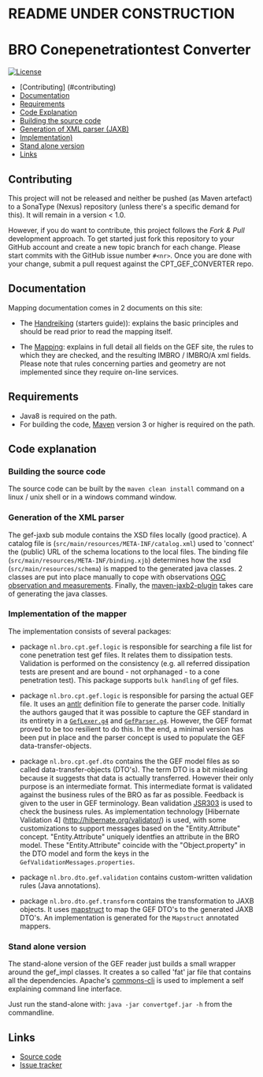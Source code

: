 # README UNDER CONSTRUCTION
# BRO Conepenetrationtest Converter 

[![License](https://img.shields.io/badge/License-EUPL%201.2-yellowgreen.svg)](https://opensource.org/licenses/EUPL-1.1)

* [Contributing] (#contributing)
* [Documentation](#documentation)
* [Requirements](#requirements)
* [Code Explanation](#code-explanation)
 * [Building the source code](#building-the-source-code)
 * [Generation of XML parser (JAXB)](#generation-of-the-xml-parser)
 * [Implementation)](#implementation-of-the-mapper)
 * [Stand alone version](#stand-alone-version)
* [Links](#links)

## Contributing

This project will not be released and neither be pushed (as Maven artefact) to a SonaType (Nexus) repository (unless there's a specific demand for this). It will remain in a version < 1.0.

However, if you do want to contribute, this project follows the _Fork & Pull_ development approach. To get started just fork this repository to your GitHub account and create a new topic branch 
for each change. Please start commits with the GitHub issue number `#<nr>`. Once you are done with your change, submit a pull request against the CPT_GEF_CONVERTER repo. 

## Documentation

Mapping documentation comes in 2 documents on this site: 

* The [Handreiking](https://github.com/BROprogramma/CPT_GEF_CONVERTER/blob/master/gef_doc/20170627%20GEF-CPT%20Report%20naar%20IMBRO-XML%20-%20Handreiking%20v10.docx) (starters guide)): 
explains the basic principles and should be read prior to read the mapping itself.

* The [Mapping](https://github.com/BROprogramma/CPT_GEF_CONVERTER/blob/master/gef_doc/20170627%20BRO%20CPT%20F3B%20GEF-mapping%20v40.xlsx): explains in full detail all fields on the GEF site, the 
rules to which they are checked, and the resulting IMBRO / IMBRO/A xml fields. Please note that rules concerning parties and geometry are not implemented since they require on-line services.

## Requirements

* Java8 is required on the path.
* For building the code, [Maven](https://maven.apache.org/) version 3 or higher is required on the path.


## Code explanation

### Building the source code

The source code can be built by the `maven clean install` command on a linux / unix shell or in a windows command window.

### Generation of the XML parser

The gef-jaxb sub module contains the XSD files locally (good practice). A catalog file is (`src/main/resources/META-INF/catalog.xml`) used to 'connect' the (public) URL of the schema locations to 
the local files. The binding file (`src/main/resources/META-INF/binding.xjb`) determines how the xsd (`src/main/resources/schema`) is mapped to the generated java classes. 2 classes are put into
place manually to cope with observations [OGC observation and measurements](http://www.opengeospatial.org/standards/om). Finally, the [maven-jaxb2-plugin](https://github.com/highsource/maven-jaxb2-plugin)
 takes care of generating the java classes.

### Implementation of the mapper

The implementation consists of several packages:

* package `nl.bro.cpt.gef.logic` is responsible for searching a file list for cone penetration test gef files. It relates them to dissipation tests. Validation is performed on the consistency (e.g.
all referred dissipation tests are present and are bound - not orphanaged - to a cone penetration test). This package supports `bulk handling` of gef files.

* package `nl.bro.cpt.gef.logic` is responsible for parsing the actual GEF file. It uses an [antlr](http://www.antlr.org/) definition file to generate the parser code. Initially the authors gauged
that it was possible to capture the GEF standard in its entirety in a [`GefLexer.g4`](https://github.com/BROprogramma/CPT_GEF_CONVERTER/blob/master/gef_impl/src/main/antlr4/nl/bro/gef/antlr/GefLexer.g4) 
and [`GefParser.g4`](https://github.com/BROprogramma/CPT_GEF_CONVERTER/blob/master/gef_impl/src/main/antlr4/nl/bro/gef/antlr/GefParser.g4). However, the GEF format proved to be too resilient to do
this. In the end, a minimal version has been put in place and the parser concept is used to populate the GEF data-transfer-objects.

* package `nl.bro.cpt.gef.dto` contains the the GEF model files as so called data-transfer-objects (DTO's). The term DTO is a bit misleading because it suggests that data is actually transferred. However
their only purpose is an intermediate format. This intermediate format is validated against the business rules of the BRO as far as possible. Feedback is given to the user in GEF terminology. Bean 
validation [JSR303](http://beanvalidation.org/1.0/spec/) is used to check the business rules. As implementation technology [Hibernate Validation 4] (http://hibernate.org/validator/) is used, with some
customizations to support messages based on the "Entity.Attribute" concept. "Entity.Attribute" uniquely identfies an attribute in the BRO model. These "Entity.Attribute" coincide with the 
"Object.property" in the DTO model and form the keys in the `GefValidationMessages.properties`.

* package `nl.bro.dto.gef.validation` contains custom-written validation rules (Java annotations). 

* package `nl.bro.dto.gef.transform` contains the transformation to JAXB objects. It uses [mapstruct](http://mapstruct.org/) to map the GEF DTO's to the generated JAXB DTO's. An implementation is
generated for the `Mapstruct` annotated mappers.


### Stand alone version

The stand-alone version of the GEF reader just builds a small wrapper around the gef_impl classes. It creates a so called 'fat' jar file that contains all the dependencies. Apache's 
[commons-cli](https://commons.apache.org/proper/commons-cli/) is used to implement a self explaining command line interface. 

Just run the stand-alone with: `java -jar convertgef.jar -h` from the commandline.


## Links

* [Source code](https://github.com/BROprogramma/CPT_GEF_CONVERTER/)
* [Issue tracker](https://github.com/BROprogramma/CPT_GEF_CONVERTER/issues)

